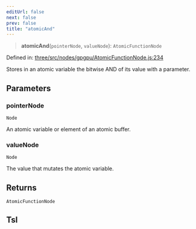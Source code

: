 ```yaml
---
editUrl: false
next: false
prev: false
title: "atomicAnd"
---
```


> **atomicAnd**(`pointerNode`, `valueNode`): `AtomicFunctionNode`

Defined in: [three/src/nodes/gpgpu/AtomicFunctionNode.js:234](https://github.com/DefinitelyMaybe/three-i18n/blob/fa57b79433d1c349ffb23a78727299c8d4190136/three/src/nodes/gpgpu/AtomicFunctionNode.js#L234)

Stores in an atomic variable the bitwise AND of its value with a parameter.

## Parameters

### pointerNode

`Node`

An atomic variable or element of an atomic buffer.

### valueNode

`Node`

The value that mutates the atomic variable.

## Returns

`AtomicFunctionNode`

## Tsl
